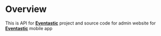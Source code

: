 # Overview

This is API for **[Eventastic](https://github.com/luqmaneo/Eventastic)** project and source code for admin website for **[Eventastic](https://github.com/luqmaneo/Eventastic)** mobile app

